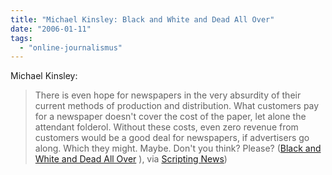 ```yaml
---
title: "Michael Kinsley: Black and White and Dead All Over"
date: "2006-01-11"
tags: 
  - "online-journalismus"
---
```


Michael Kinsley:

> There is even hope for newspapers in the very absurdity of their current methods of production and distribution. What customers pay for a newspaper doesn't cover the cost of the paper, let alone the attendant folderol. Without these costs, even zero revenue from customers would be a good deal for newspapers, if advertisers go along. Which they might. Maybe. Don't you think? Please? ([Black and White and Dead All Over](http://www.washingtonpost.com/wp-dyn/content/article/2006/01/06/AR2006010601495.html) ), via [Scripting News](http://www.scripting.com/2006/01/08.html#When:1:09:33PM))
